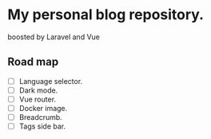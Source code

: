 # My personal blog repository.
boosted by Laravel and Vue

## Road map
- [ ] Language selector.
- [ ] Dark mode.
- [ ] Vue router.
- [ ] Docker image.
- [ ] Breadcrumb.
- [ ] Tags side bar.
